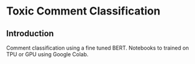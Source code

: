 # Toxic Comment Classification

## Introduction 

Comment classification using a fine tuned BERT. Notebooks to trained on TPU or GPU using Google Colab.
